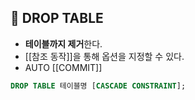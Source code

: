 ## 🌈 DROP TABLE

- **테이블까지 제거**한다.
- [[참조 동작]]을 통해 옵션을 지정할 수 있다.
- AUTO [[COMMIT]]

```sql
DROP TABLE 테이블명 [CASCADE CONSTRAINT];
```
